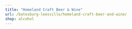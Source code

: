 ```yaml
---
title: "Homeland Craft Beer & Wine"
url: /batesburg-leesville/homeland-craft-beer-and-wine/
shop: alcohol
---
```

